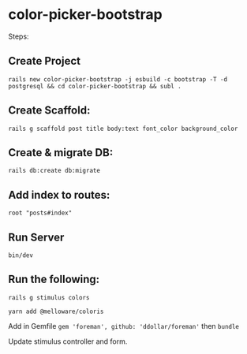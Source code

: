 # color-picker-bootstrap

Steps:

## Create Project
```
rails new color-picker-bootstrap -j esbuild -c bootstrap -T -d postgresql && cd color-picker-bootstrap && subl .
```

## Create Scaffold:
```
rails g scaffold post title body:text font_color background_color
```

## Create & migrate DB:
```
rails db:create db:migrate
```

## Add index to routes:
```
root "posts#index"
```
 ## Run Server
```
bin/dev
```

## Run the following:
```
rails g stimulus colors

yarn add @melloware/coloris
```

Add in Gemfile ```gem 'foreman', github: 'ddollar/foreman'```
then ```bundle```

Update stimulus controller and form.
